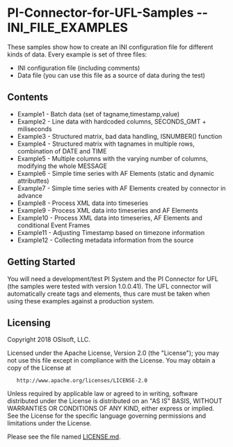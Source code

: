 # PI-Connector-for-UFL-Samples -- INI_FILE_EXAMPLES

These samples show how to create an INI configuration file for different kinds of data. Every example is set of three files:

* INI configuration file (including comments)
* Data file (you can use this file as a source of data during the test)

## Contents

* Example1 - Batch data (set of tagname,timestamp,value)
* Example2 - Line data with hardcoded columns, SECONDS_GMT + miliseconds
* Example3 - Structured matrix, bad data handling, ISNUMBER() function
* Example4 - Structured matrix with tagnames in multiple rows, combination of DATE and TIME
* Example5 - Multiple columns with the varying number of columns, modifying the whole MESSAGE
* Example6 - Simple time series with AF Elements (static and dynamic attributtes)
* Example7 - Simple time series with AF Elements created by connector in advance
* Example8 - Process XML data into timeseries
* Example9 - Process XML data into timeseries and AF Elements
* Example10 - Process XML data into timeseries, AF Elements and conditional Event Frames
* Example11 - Adjusting Timestamp based on timezone information
* Example12 - Collecting metadata information from the source

## Getting Started

You will need a development/test PI System and the PI Connector for UFL (the samples were tested with version 1.0.0.41).
The UFL connector will automatically create tags and elements, thus care must be taken when using these examples against a production system.

## Licensing

Copyright 2018 OSIsoft, LLC.

   Licensed under the Apache License, Version 2.0 (the "License");
   you may not use this file except in compliance with the License.
   You may obtain a copy of the License at

       http://www.apache.org/licenses/LICENSE-2.0

   Unless required by applicable law or agreed to in writing, software
   distributed under the License is distributed on an "AS IS" BASIS,
   WITHOUT WARRANTIES OR CONDITIONS OF ANY KIND, either express or implied.
   See the License for the specific language governing permissions and
   limitations under the License.
   
Please see the file named [LICENSE.md](LICENSE.md).
